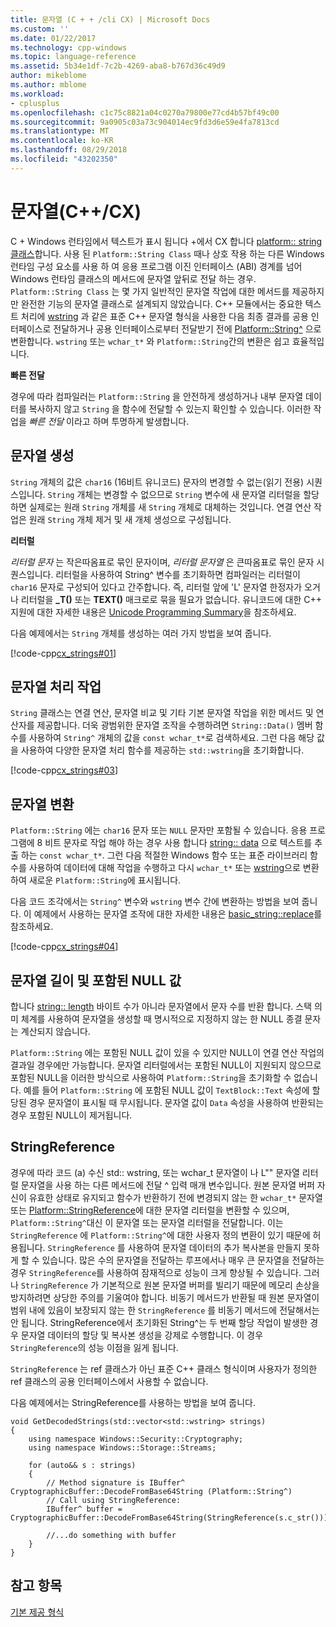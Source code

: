 ```yaml
---
title: 문자열 (C + + /cli CX) | Microsoft Docs
ms.custom: ''
ms.date: 01/22/2017
ms.technology: cpp-windows
ms.topic: language-reference
ms.assetid: 5b34e1df-7c2b-4269-aba8-b767d36c49d9
author: mikeblome
ms.author: mblome
ms.workload:
- cplusplus
ms.openlocfilehash: c1c75c8821a04c0270a79800e77cd4b57bf49c00
ms.sourcegitcommit: 9a0905c03a73c904014ec9fd3d6e59e4fa7813cd
ms.translationtype: MT
ms.contentlocale: ko-KR
ms.lasthandoff: 08/29/2018
ms.locfileid: "43202350"
---
```

# <a name="strings-ccx"></a>문자열(C++/CX)
C + Windows 런타임에서 텍스트가 표시 됩니다 +에서 CX 합니다 [platform:: string 클래스](../cppcx/platform-string-class.md)합니다. 사용 된 `Platform::String Class` 때나 상호 작용 하는 다른 Windows 런타임 구성 요소를 사용 하 여 응용 프로그램 이진 인터페이스 (ABI) 경계를 넘어 Windows 런타임 클래스의 메서드에 문자열 앞뒤로 전달 하는 경우. `Platform::String Class` 는 몇 가지 일반적인 문자열 작업에 대한 메서드를 제공하지만 완전한 기능의 문자열 클래스로 설계되지 않았습니다. C++ 모듈에서는 중요한 텍스트 처리에 [wstring](../standard-library/basic-string-class.md) 과 같은 표준 C++ 문자열 형식을 사용한 다음 최종 결과를 공용 인터페이스로 전달하거나 공용 인터페이스로부터 전달받기 전에 [Platform::String^](../cppcx/platform-string-class.md) 으로 변환합니다. `wstring` 또는 `wchar_t*` 와 `Platform::String`간의 변환은 쉽고 효율적입니다.  
  
 **빠른 전달**  
  
 경우에 따라 컴파일러는 `Platform::String` 을 안전하게 생성하거나 내부 문자열 데이터를 복사하지 않고 `String` 을 함수에 전달할 수 있는지 확인할 수 있습니다. 이러한 작업을 *빠른 전달* 이라고 하며 투명하게 발생합니다.  
  
## <a name="string-construction"></a>문자열 생성  
 `String` 개체의 값은 `char16` (16비트 유니코드) 문자의 변경할 수 없는(읽기 전용) 시퀀스입니다. `String` 개체는 변경할 수 없으므로 `String` 변수에 새 문자열 리터럴을 할당하면 실제로는 원래 `String` 개체를 새 `String` 개체로 대체하는 것입니다. 연결 연산 작업은 원래 `String` 개체 제거 및 새 개체 생성으로 구성됩니다.  
  
 **리터럴**  
  
 *리터럴 문자* 는 작은따옴표로 묶인 문자이며, *리터럴 문자열* 은 큰따옴표로 묶인 문자 시퀀스입니다. 리터럴을 사용하여 String^ 변수를 초기화하면 컴파일러는 리터럴이 `char16` 문자로 구성되어 있다고 간주합니다. 즉, 리터럴 앞에 'L' 문자열 한정자가 오거나 리터럴을 **_T()** 또는 **TEXT()** 매크로로 묶을 필요가 없습니다. 유니코드에 대한 C++ 지원에 대한 자세한 내용은 [Unicode Programming Summary](../text/unicode-programming-summary.md)을 참조하세요.  
  
 다음 예제에서는 `String` 개체를 생성하는 여러 가지 방법을 보여 줍니다.  
  
 [!code-cpp[cx_strings#01](../cppcx/codesnippet/CPP/cppcx_strings/class1.cpp#01)]  
  
## <a name="string-handling-operations"></a>문자열 처리 작업  
 `String` 클래스는 연결 연산, 문자열 비교 및 기타 기본 문자열 작업을 위한 메서드 및 연산자를 제공합니다. 더욱 광범위한 문자열 조작을 수행하려면 `String::Data()` 멤버 함수를 사용하여 `String^` 개체의 값을 `const wchar_t*`로 검색하세요. 그런 다음 해당 값을 사용하여 다양한 문자열 처리 함수를 제공하는 `std::wstring`을 초기화합니다.  
  
 [!code-cpp[cx_strings#03](../cppcx/codesnippet/CPP/cppcx_strings/class1.cpp#03)]  
  
## <a name="string-conversions"></a>문자열 변환  
 `Platform::String` 에는 `char16` 문자 또는 `NULL` 문자만 포함될 수 있습니다. 응용 프로그램에 8 비트 문자로 작업 해야 하는 경우 사용 합니다 [string:: data](../cppcx/platform-string-class.md#data) 으로 텍스트를 추출 하는 `const wchar_t*`. 그런 다음 적절한 Windows 함수 또는 표준 라이브러리 함수를 사용하여 데이터에 대해 작업을 수행하고 다시 `wchar_t*` 또는 [wstring](../standard-library/basic-string-class.md)으로 변환하여 새로운 `Platform::String`에 표시됩니다.  
  
 다음 코드 조각에서는 `String^` 변수와 `wstring` 변수 간에 변환하는 방법을 보여 줍니다. 이 예제에서 사용하는 문자열 조작에 대한 자세한 내용은 [basic_string::replace](../standard-library/basic-string-class.md#replace)를 참조하세요.  
  
 [!code-cpp[cx_strings#04](../cppcx/codesnippet/CPP/cppcx_strings/class1.cpp#04)]  
  
## <a name="string-length-and-embedded-null-values"></a>문자열 길이 및 포함된 NULL 값  
 합니다 [string:: length](../cppcx/platform-string-class.md#length) 바이트 수가 아니라 문자열에서 문자 수를 반환 합니다. 스택 의미 체계를 사용하여 문자열을 생성할 때 명시적으로 지정하지 않는 한 NULL 종결 문자는 계산되지 않습니다.  
  
 `Platform::String` 에는 포함된 NULL 값이 있을 수 있지만 NULL이 연결 연산 작업의 결과일 경우에만 가능합니다. 문자열 리터럴에서는 포함된 NULL이 지원되지 않으므로 포함된 NULL을 이러한 방식으로 사용하여 `Platform::String`을 초기화할 수 없습니다. 예를 들어 `Platform::String` 에 포함된 NULL 값이 `TextBlock::Text` 속성에 할당된 경우 문자열이 표시될 때 무시됩니다. 문자열 값이 `Data` 속성을 사용하여 반환되는 경우 포함된 NULL이 제거됩니다.  
  
## <a name="stringreference"></a>StringReference  
 경우에 따라 코드 (a) 수신 std:: wstring, 또는 wchar_t 문자열이 나 L"" 문자열 리터럴 문자열을 사용 하는 다른 메서드에 전달 ^ 입력 매개 변수입니다. 원본 문자열 버퍼 자신이 유효한 상태로 유지되고 함수가 반환하기 전에 변경되지 않는 한 `wchar_t*` 문자열 또는 [Platform::StringReference](../cppcx/platform-stringreference-class.md)에 대한 문자열 리터럴을 변환할 수 있으며, `Platform::String^`대신 이 문자열 또는 문자열 리터럴을 전달합니다. 이는 `StringReference` 에 `Platform::String^`에 대한 사용자 정의 변환이 있기 때문에 허용됩니다. `StringReference` 를 사용하여 문자열 데이터의 추가 복사본을 만들지 못하게 할 수 있습니다. 많은 수의 문자열을 전달하는 루프에서나 매우 큰 문자열을 전달하는 경우 `StringReference`를 사용하여 잠재적으로 성능이 크게 향상될 수 있습니다. 그러나 `StringReference` 가 기본적으로 원본 문자열 버퍼를 빌리기 때문에 메모리 손상을 방지하려면 상당한 주의를 기울여야 합니다. 비동기 메서드가 반환될 때 원본 문자열이 범위 내에 있음이 보장되지 않는 한 `StringReference` 를 비동기 메서드에 전달해서는 안 됩니다. StringReference에서 초기화된 String^는 두 번째 할당 작업이 발생한 경우 문자열 데이터의 할당 및 복사본 생성을 강제로 수행합니다. 이 경우 `StringReference`의 성능 이점을 잃게 됩니다.  
  
 `StringReference` 는 ref 클래스가 아닌 표준 C++ 클래스 형식이며 사용자가 정의한 ref 클래스의 공용 인터페이스에서 사용할 수 없습니다.  
  
 다음 예제에서는 StringReference를 사용하는 방법을 보여 줍니다.  
  
```  
void GetDecodedStrings(std::vector<std::wstring> strings)  
{  
    using namespace Windows::Security::Cryptography;  
    using namespace Windows::Storage::Streams;  
  
    for (auto&& s : strings)  
    {  
        // Method signature is IBuffer^ CryptographicBuffer::DecodeFromBase64String (Platform::String^)  
        // Call using StringReference:  
        IBuffer^ buffer = CryptographicBuffer::DecodeFromBase64String(StringReference(s.c_str()));  
  
        //...do something with buffer  
    }  
}  
```  
  
## <a name="see-also"></a>참고 항목  
 [기본 제공 형식](https://msdn.microsoft.com/acc196fd-09da-4882-b554-6c94685ec75f)